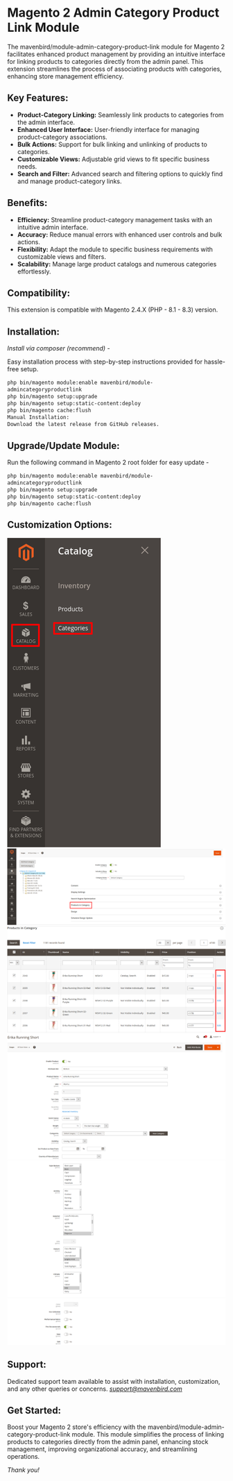 # Magento 2 Admin Category Product Link Module
The mavenbird/module-admin-category-product-link module for Magento 2 facilitates enhanced product management by providing an intuitive interface for linking products to categories directly from the admin panel. This extension streamlines the process of associating products with categories, enhancing store management efficiency.

## Key Features:
- **Product-Category Linking:**
Seamlessly link products to categories from the admin interface.
- **Enhanced User Interface:**
User-friendly interface for managing product-category associations.
- **Bulk Actions:**
Support for bulk linking and unlinking of products to categories.
- **Customizable Views:**
Adjustable grid views to fit specific business needs.
- **Search and Filter:**
Advanced search and filtering options to quickly find and manage product-category links.

## Benefits:
- **Efficiency:**
Streamline product-category management tasks with an intuitive admin interface.
- **Accuracy:**
Reduce manual errors with enhanced user controls and bulk actions.
- **Flexibility:**
Adapt the module to specific business requirements with customizable views and filters.
- **Scalability:**
Manage large product catalogs and numerous categories effortlessly.

## Compatibility:
This extension is compatible with Magento 2.4.X (PHP - 8.1 - 8.3) version.

## Installation:
*Install via composer (recommend)* - 

Easy installation process with step-by-step instructions provided for hassle-free setup.
~~~~~~~~~~~~~~~~~~~~~
php bin/magento module:enable mavenbird/module-admincategoryproductlink
php bin/magento setup:upgrade
php bin/magento setup:static-content:deploy
php bin/magento cache:flush
Manual Installation:
Download the latest release from GitHub releases.
~~~~~~~~~~~~~~~~~~~~~

## Upgrade/Update Module:
Run the following command in Magento 2 root folder for easy update -
~~~~~~~~~~~~~~~~~~~~~
php bin/magento module:enable mavenbird/module-admincategoryproductlink
php bin/magento setup:upgrade
php bin/magento setup:static-content:deploy
php bin/magento cache:flush
~~~~~~~~~~~~~~~~~~~~~

## Customization Options:
![img1](./doc/images/1.png)
![img2](./doc/images/2.png)
![img3](./doc/images/3.png)
![img4](./doc/images/4.png)
![img5](./doc/images/5.png)
![img6](./doc/images/6.png)

## Support:
Dedicated support team available to assist with installation, customization, and any other queries or concerns.
*[support@mavenbird.com](mailto:support@mavenbird.com)* 


## Get Started:
Boost your Magento 2 store's efficiency with the mavenbird/module-admin-category-product-link module. This module simplifies the process of linking products to categories directly from the admin panel, enhancing stock management, improving organizational accuracy, and streamlining operations.

*Thank you!*
